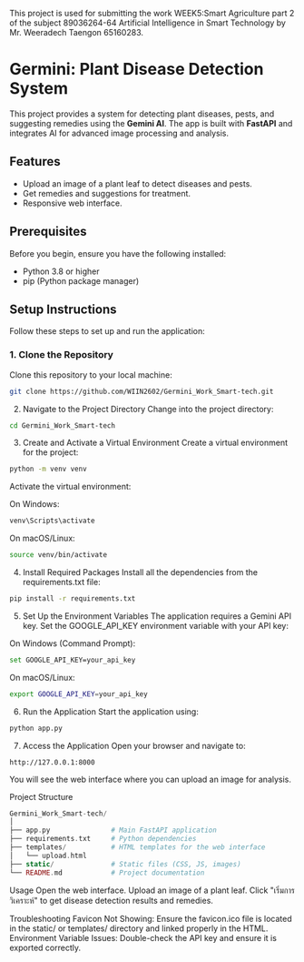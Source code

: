 This project is used for submitting the work WEEK5:Smart Agriculture part 2 of the subject 89036264-64 Artificial Intelligence in Smart Technology by Mr. Weeradech Taengon 65160283.

# Germini: Plant Disease Detection System

This project provides a system for detecting plant diseases, pests, and suggesting remedies using the **Gemini AI**. The app is built with **FastAPI** and integrates AI for advanced image processing and analysis.

## Features

- Upload an image of a plant leaf to detect diseases and pests.
- Get remedies and suggestions for treatment.
- Responsive web interface.

## Prerequisites

Before you begin, ensure you have the following installed:

- Python 3.8 or higher
- pip (Python package manager)

## Setup Instructions

Follow these steps to set up and run the application:

### 1. Clone the Repository
Clone this repository to your local machine:
```bash
git clone https://github.com/WIIN2602/Germini_Work_Smart-tech.git
```

2. Navigate to the Project Directory
Change into the project directory:
```bash
cd Germini_Work_Smart-tech
```

3. Create and Activate a Virtual Environment
Create a virtual environment for the project:
```bash
python -m venv venv
```
Activate the virtual environment:

On Windows:
```bash
venv\Scripts\activate
```
On macOS/Linux:
```bash
source venv/bin/activate
```

4. Install Required Packages
Install all the dependencies from the requirements.txt file:

```bash
pip install -r requirements.txt
```

5. Set Up the Environment Variables
The application requires a Gemini API key. Set the GOOGLE_API_KEY environment variable with your API key:

On Windows (Command Prompt):
```bash
set GOOGLE_API_KEY=your_api_key
```
On macOS/Linux:
```bash
export GOOGLE_API_KEY=your_api_key
```

6. Run the Application
Start the application using:

```bash
python app.py
```

7. Access the Application
Open your browser and navigate to:

```arduino
http://127.0.0.1:8000
```
You will see the web interface where you can upload an image for analysis.

Project Structure
```php
Germini_Work_Smart-tech/
│
├── app.py               # Main FastAPI application
├── requirements.txt     # Python dependencies
├── templates/           # HTML templates for the web interface
│   └── upload.html
├── static/              # Static files (CSS, JS, images)
└── README.md            # Project documentation
```
Usage
Open the web interface.
Upload an image of a plant leaf.
Click "เริ่มการวิเคราะห์" to get disease detection results and remedies.

Troubleshooting
Favicon Not Showing: Ensure the favicon.ico file is located in the static/ or templates/ directory and linked properly in the HTML.
Environment Variable Issues: Double-check the API key and ensure it is exported correctly.
